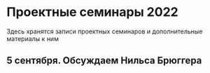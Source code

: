 # Проектные семинары 2022
Здесь хранятся записи проектных семинаров и дополнительные материалы к ним

## 5 сентября. Обсуждаем Нильса Брюггера

